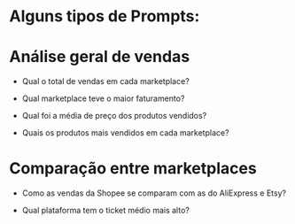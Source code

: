 # Alguns tipos de Prompts:
 
 # Análise geral de vendas
 - Qual o total de vendas em cada marketplace?

 - Qual marketplace teve o maior faturamento?

 - Qual foi a média de preço dos produtos vendidos?

 - Quais os produtos mais vendidos em cada marketplace?

# Comparação entre marketplaces
 - Como as vendas da Shopee se comparam com as do AliExpress e Etsy?

 - Qual plataforma tem o ticket médio mais alto?

